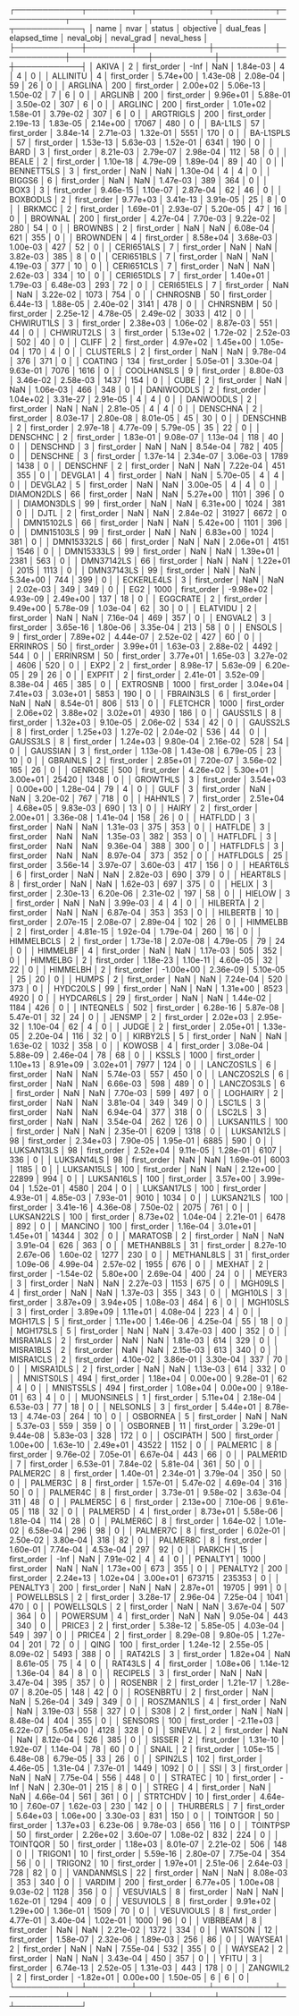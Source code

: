 ┌────────────┬────────┬─────────────┬───────────┬───────────┬──────────────┬───────────┬────────────┬────────────┐
│       name │   nvar │      status │ objective │ dual_feas │ elapsed_time │ neval_obj │ neval_grad │ neval_hess │
├────────────┼────────┼─────────────┼───────────┼───────────┼──────────────┼───────────┼────────────┼────────────┤
│      AKIVA │      2 │ first_order │      -Inf │       NaN │     1.84e-03 │         4 │          4 │          0 │
│   ALLINITU │      4 │ first_order │  5.74e+00 │  1.43e-08 │     2.08e-04 │        59 │         26 │          0 │
│    ARGLINA │    200 │ first_order │  2.00e+02 │  5.06e-13 │     1.50e-02 │         7 │          6 │          0 │
│    ARGLINB │    200 │ first_order │  9.96e+01 │  5.88e-01 │     3.50e-02 │       307 │          6 │          0 │
│    ARGLINC │    200 │ first_order │  1.01e+02 │  1.58e-01 │     3.79e-02 │       307 │          6 │          0 │
│  ARGTRIGLS │    200 │ first_order │  2.19e-13 │  1.83e-05 │     2.14e+00 │     17067 │        480 │          0 │
│    BA-L1LS │     57 │ first_order │  3.84e-14 │  2.71e-03 │     1.32e-01 │      5551 │        170 │          0 │
│  BA-L1SPLS │     57 │ first_order │  1.53e-13 │  5.63e-03 │     1.52e-01 │      6341 │        190 │          0 │
│       BARD │      3 │ first_order │  8.21e-03 │  2.79e-07 │     2.98e-04 │       112 │         58 │          0 │
│      BEALE │      2 │ first_order │  1.10e-18 │  4.79e-09 │     1.89e-04 │        89 │         40 │          0 │
│ BENNETT5LS │      3 │ first_order │       NaN │       NaN │     1.30e-04 │         4 │          4 │          0 │
│     BIGGS6 │      6 │ first_order │       NaN │       NaN │     1.47e-03 │       389 │        364 │          0 │
│       BOX3 │      3 │ first_order │  9.46e-15 │  1.10e-07 │     2.87e-04 │        62 │         46 │          0 │
│   BOXBODLS │      2 │ first_order │  9.77e+03 │  3.41e-13 │     3.91e-05 │        25 │          8 │          0 │
│     BRKMCC │      2 │ first_order │  1.69e-01 │  2.93e-07 │     5.20e-05 │        47 │         16 │          0 │
│    BROWNAL │    200 │ first_order │  4.27e-04 │  7.70e-03 │     9.22e-02 │       280 │         54 │          0 │
│    BROWNBS │      2 │ first_order │       NaN │       NaN │     6.08e-04 │       621 │        355 │          0 │
│   BROWNDEN │      4 │ first_order │  8.58e+04 │  3.68e-03 │     1.00e-03 │       427 │         52 │          0 │
│ CERI651ALS │      7 │ first_order │       NaN │       NaN │     3.82e-03 │       385 │          8 │          0 │
│ CERI651BLS │      7 │ first_order │       NaN │       NaN │     4.19e-03 │       377 │         10 │          0 │
│ CERI651CLS │      7 │ first_order │       NaN │       NaN │     2.62e-03 │       334 │         10 │          0 │
│ CERI651DLS │      7 │ first_order │  1.40e+01 │  1.79e-03 │     6.48e-03 │       293 │         72 │          0 │
│ CERI651ELS │      7 │ first_order │       NaN │       NaN │     3.22e-02 │      1073 │        754 │          0 │
│   CHNROSNB │     50 │ first_order │  6.44e-13 │  1.88e-05 │     2.40e-02 │      3141 │        478 │          0 │
│   CHNRSNBM │     50 │ first_order │  2.25e-12 │  4.78e-05 │     2.49e-02 │      3033 │        412 │          0 │
│ CHWIRUT1LS │      3 │ first_order │  2.38e+03 │  1.06e-02 │     8.87e-03 │       551 │         44 │          0 │
│ CHWIRUT2LS │      3 │ first_order │  5.13e+02 │  1.72e-02 │     2.52e-03 │       502 │         40 │          0 │
│      CLIFF │      2 │ first_order │  4.97e+02 │  1.45e+00 │     1.05e-04 │       170 │          4 │          0 │
│  CLUSTERLS │      2 │ first_order │       NaN │       NaN │     9.78e-04 │       376 │        371 │          0 │
│    COATING │    134 │ first_order │  5.05e-01 │  3.30e-04 │     9.63e-01 │      7076 │       1616 │          0 │
│ COOLHANSLS │      9 │ first_order │  8.80e-03 │  3.46e-02 │     2.58e-03 │      1437 │        154 │          0 │
│       CUBE │      2 │ first_order │       NaN │       NaN │     1.06e-03 │       466 │        348 │          0 │
│ DANIWOODLS │      2 │ first_order │  1.04e+02 │  3.31e-27 │     2.91e-05 │         4 │          4 │          0 │
│  DANWOODLS │      2 │ first_order │       NaN │       NaN │     2.81e-05 │         4 │          4 │          0 │
│   DENSCHNA │      2 │ first_order │  8.03e-17 │  2.80e-08 │     8.01e-05 │        45 │         30 │          0 │
│   DENSCHNB │      2 │ first_order │  2.97e-18 │  4.77e-09 │     5.79e-05 │        35 │         22 │          0 │
│   DENSCHNC │      2 │ first_order │  1.83e-01 │  9.08e-07 │     1.13e-04 │       118 │         40 │          0 │
│   DENSCHND │      3 │ first_order │       NaN │       NaN │     8.54e-04 │       782 │        405 │          0 │
│   DENSCHNE │      3 │ first_order │  1.37e-14 │  2.34e-07 │     3.06e-03 │      1789 │       1438 │          0 │
│   DENSCHNF │      2 │ first_order │       NaN │       NaN │     7.22e-04 │       451 │        355 │          0 │
│    DEVGLA1 │      4 │ first_order │       NaN │       NaN │     5.70e-05 │         4 │          4 │          0 │
│    DEVGLA2 │      5 │ first_order │       NaN │       NaN │     3.00e-05 │         4 │          4 │          0 │
│ DIAMON2DLS │     66 │ first_order │       NaN │       NaN │     5.27e+00 │      1101 │        396 │          0 │
│ DIAMON3DLS │     99 │ first_order │       NaN │       NaN │     6.31e+00 │      1024 │        381 │          0 │
│       DJTL │      2 │ first_order │       NaN │       NaN │     2.84e-02 │     31927 │       6672 │          0 │
│ DMN15102LS │     66 │ first_order │       NaN │       NaN │     5.42e+00 │      1101 │        396 │          0 │
│ DMN15103LS │     99 │ first_order │       NaN │       NaN │     6.83e+00 │      1024 │        381 │          0 │
│ DMN15332LS │     66 │ first_order │       NaN │       NaN │     2.06e+01 │      4151 │       1546 │          0 │
│ DMN15333LS │     99 │ first_order │       NaN │       NaN │     1.39e+01 │      2381 │        563 │          0 │
│ DMN37142LS │     66 │ first_order │       NaN │       NaN │     1.22e+01 │      2015 │       1113 │          0 │
│ DMN37143LS │     99 │ first_order │       NaN │       NaN │     5.34e+00 │       744 │        399 │          0 │
│ ECKERLE4LS │      3 │ first_order │       NaN │       NaN │     2.02e-03 │       349 │        349 │          0 │
│        EG2 │   1000 │ first_order │ -9.98e+02 │  4.93e-09 │     2.49e+00 │       137 │         18 │          0 │
│   EGGCRATE │      2 │ first_order │  9.49e+00 │  5.78e-09 │     1.03e-04 │        62 │         30 │          0 │
│   ELATVIDU │      2 │ first_order │       NaN │       NaN │     7.16e-04 │       469 │        357 │          0 │
│    ENGVAL2 │      3 │ first_order │  3.65e-16 │  1.80e-06 │     3.35e-04 │       213 │         58 │          0 │
│     ENSOLS │      9 │ first_order │  7.89e+02 │  4.44e-07 │     2.52e-02 │       427 │         60 │          0 │
│   ERRINROS │     50 │ first_order │  3.99e+01 │  1.63e-03 │     2.88e-02 │      4492 │        544 │          0 │
│   ERRINRSM │     50 │ first_order │  3.77e+01 │  1.65e-03 │     3.27e-02 │      4606 │        520 │          0 │
│       EXP2 │      2 │ first_order │  8.98e-17 │  5.63e-09 │     6.20e-05 │        29 │         26 │          0 │
│     EXPFIT │      2 │ first_order │  2.41e-01 │  3.52e-09 │     8.38e-04 │       465 │        385 │          0 │
│   EXTROSNB │   1000 │ first_order │  3.04e+04 │  7.41e+03 │     3.03e+01 │      5853 │        190 │          0 │
│  FBRAIN3LS │      6 │ first_order │       NaN │       NaN │     8.54e-01 │       806 │        513 │          0 │
│   FLETCHCR │   1000 │ first_order │  2.06e+02 │  3.88e+02 │     3.02e+01 │      4930 │        186 │          0 │
│   GAUSS1LS │      8 │ first_order │  1.32e+03 │  9.10e-05 │     2.06e-02 │       534 │         42 │          0 │
│   GAUSS2LS │      8 │ first_order │  1.25e+03 │  1.27e-02 │     2.04e-02 │       536 │         44 │          0 │
│   GAUSS3LS │      8 │ first_order │  1.24e+03 │  9.80e-04 │     2.16e-02 │       528 │         54 │          0 │
│   GAUSSIAN │      3 │ first_order │  1.13e-08 │  1.43e-08 │     6.79e-05 │        23 │         10 │          0 │
│   GBRAINLS │      2 │ first_order │  2.85e+01 │  7.20e-07 │     3.56e-02 │       165 │         26 │          0 │
│    GENROSE │    500 │ first_order │  4.26e+02 │  5.30e+01 │     3.00e+01 │     25420 │       1348 │          0 │
│   GROWTHLS │      3 │ first_order │  3.54e+03 │  0.00e+00 │     1.28e-04 │        79 │          4 │          0 │
│       GULF │      3 │ first_order │       NaN │       NaN │     3.20e-02 │       767 │        718 │          0 │
│    HAHN1LS │      7 │ first_order │  2.51e+04 │  4.68e+05 │     9.83e-03 │       690 │         13 │          0 │
│      HAIRY │      2 │ first_order │  2.00e+01 │  3.36e-08 │     1.41e-04 │       158 │         26 │          0 │
│    HATFLDD │      3 │ first_order │       NaN │       NaN │     1.31e-03 │       375 │        353 │          0 │
│    HATFLDE │      3 │ first_order │       NaN │       NaN │     1.35e-03 │       382 │        353 │          0 │
│   HATFLDFL │      3 │ first_order │       NaN │       NaN │     9.36e-04 │       388 │        300 │          0 │
│  HATFLDFLS │      3 │ first_order │       NaN │       NaN │     8.97e-04 │       373 │        352 │          0 │
│  HATFLDGLS │     25 │ first_order │  3.56e-14 │  3.97e-07 │     3.60e-03 │       417 │        156 │          0 │
│   HEART6LS │      6 │ first_order │       NaN │       NaN │     2.82e-03 │       690 │        379 │          0 │
│   HEART8LS │      8 │ first_order │       NaN │       NaN │     1.62e-03 │       697 │        375 │          0 │
│      HELIX │      3 │ first_order │  2.30e-13 │  6.20e-06 │     2.31e-02 │       197 │         58 │          0 │
│     HIELOW │      3 │ first_order │       NaN │       NaN │     3.99e-03 │         4 │          4 │          0 │
│   HILBERTA │      2 │ first_order │       NaN │       NaN │     6.87e-04 │       353 │        353 │          0 │
│   HILBERTB │     10 │ first_order │  2.07e-15 │  2.08e-07 │     2.89e-04 │       102 │         26 │          0 │
│   HIMMELBB │      2 │ first_order │  4.81e-15 │  1.92e-04 │     1.79e-04 │       260 │         16 │          0 │
│ HIMMELBCLS │      2 │ first_order │  1.73e-18 │  2.07e-08 │     4.79e-05 │        79 │         24 │          0 │
│   HIMMELBF │      4 │ first_order │       NaN │       NaN │     1.17e-03 │       505 │        352 │          0 │
│   HIMMELBG │      2 │ first_order │  1.18e-23 │  1.10e-11 │     4.60e-05 │        32 │         22 │          0 │
│   HIMMELBH │      2 │ first_order │ -1.00e+00 │  2.36e-09 │     5.10e-05 │        25 │         20 │          0 │
│      HUMPS │      2 │ first_order │       NaN │       NaN │     7.24e-04 │       520 │        373 │          0 │
│   HYDC20LS │     99 │ first_order │       NaN │       NaN │     1.31e+00 │      8523 │       4920 │          0 │
│  HYDCAR6LS │     29 │ first_order │       NaN │       NaN │     1.44e-02 │      1184 │        426 │          0 │
│  INTEQNELS │    502 │ first_order │  6.28e-16 │  5.87e-08 │     5.47e-01 │        32 │         24 │          0 │
│     JENSMP │      2 │ first_order │  2.02e+03 │  2.95e-32 │     1.10e-04 │        62 │          4 │          0 │
│      JUDGE │      2 │ first_order │  2.05e+01 │  1.33e-05 │     2.20e-04 │       116 │         32 │          0 │
│   KIRBY2LS │      5 │ first_order │       NaN │       NaN │     1.63e-02 │      1032 │        358 │          0 │
│     KOWOSB │      4 │ first_order │  3.08e-04 │  5.88e-09 │     2.46e-04 │        78 │         68 │          0 │
│      KSSLS │   1000 │ first_order │  1.10e+13 │  8.91e+09 │     3.02e+01 │      7977 │        124 │          0 │
│ LANCZOS1LS │      6 │ first_order │       NaN │       NaN │     5.74e-03 │       557 │        450 │          0 │
│ LANCZOS2LS │      6 │ first_order │       NaN │       NaN │     6.66e-03 │       598 │        489 │          0 │
│ LANCZOS3LS │      6 │ first_order │       NaN │       NaN │     7.70e-03 │       599 │        497 │          0 │
│   LOGHAIRY │      2 │ first_order │       NaN │       NaN │     3.81e-04 │       349 │        349 │          0 │
│     LSC1LS │      3 │ first_order │       NaN │       NaN │     6.94e-04 │       377 │        318 │          0 │
│     LSC2LS │      3 │ first_order │       NaN │       NaN │     3.54e-04 │       262 │        126 │          0 │
│ LUKSAN11LS │    100 │ first_order │       NaN │       NaN │     2.35e-01 │      6209 │       1318 │          0 │
│ LUKSAN12LS │     98 │ first_order │  2.34e+03 │  7.90e-05 │     1.95e-01 │      6885 │        590 │          0 │
│ LUKSAN13LS │     98 │ first_order │  2.52e+04 │  9.11e-05 │     1.28e-01 │      6107 │        336 │          0 │
│ LUKSAN14LS │     98 │ first_order │       NaN │       NaN │     1.69e-01 │      6003 │       1185 │          0 │
│ LUKSAN15LS │    100 │ first_order │       NaN │       NaN │     2.12e+00 │     22899 │        994 │          0 │
│ LUKSAN16LS │    100 │ first_order │  3.57e+00 │  3.99e-04 │     1.52e-01 │      4580 │        204 │          0 │
│ LUKSAN17LS │    100 │ first_order │  4.93e-01 │  4.85e-03 │     7.93e-01 │      9010 │       1034 │          0 │
│ LUKSAN21LS │    100 │ first_order │  3.41e-16 │  4.36e-08 │     7.50e-02 │      2075 │        761 │          0 │
│ LUKSAN22LS │    100 │ first_order │  8.73e+02 │  1.04e-04 │     2.21e-01 │      6478 │        892 │          0 │
│    MANCINO │    100 │ first_order │  1.16e-04 │  3.01e+01 │     1.45e+01 │     14344 │        302 │          0 │
│   MARATOSB │      2 │ first_order │       NaN │       NaN │     3.91e-04 │       626 │        363 │          0 │
│ METHANB8LS │     31 │ first_order │  8.27e-10 │  2.67e-06 │     1.60e-02 │      1277 │        230 │          0 │
│ METHANL8LS │     31 │ first_order │  1.09e-06 │  4.99e-04 │     2.57e-02 │      1955 │        676 │          0 │
│     MEXHAT │      2 │ first_order │ -1.54e-02 │  5.80e+00 │     2.69e-04 │       400 │         24 │          0 │
│     MEYER3 │      3 │ first_order │       NaN │       NaN │     2.27e-03 │      1153 │        675 │          0 │
│    MGH09LS │      4 │ first_order │       NaN │       NaN │     1.37e-03 │       355 │        343 │          0 │
│    MGH10LS │      3 │ first_order │  3.87e+09 │  3.94e+05 │     1.08e-03 │       464 │          6 │          0 │
│   MGH10SLS │      3 │ first_order │  3.89e+09 │  1.11e+01 │     4.08e-04 │       223 │          4 │          0 │
│    MGH17LS │      5 │ first_order │  1.11e+00 │  1.46e-06 │     4.25e-04 │        55 │         18 │          0 │
│   MGH17SLS │      5 │ first_order │       NaN │       NaN │     3.47e-03 │       400 │        352 │          0 │
│  MISRA1ALS │      2 │ first_order │       NaN │       NaN │     1.81e-03 │       614 │        329 │          0 │
│  MISRA1BLS │      2 │ first_order │       NaN │       NaN │     2.15e-03 │       613 │        340 │          0 │
│  MISRA1CLS │      2 │ first_order │  4.10e-02 │  3.86e-01 │     3.30e-04 │       337 │         70 │          0 │
│  MISRA1DLS │      2 │ first_order │       NaN │       NaN │     1.13e-03 │       614 │        332 │          0 │
│  MNISTS0LS │    494 │ first_order │  1.18e+04 │  0.00e+00 │     9.28e-01 │        62 │          4 │          0 │
│  MNISTS5LS │    494 │ first_order │  1.08e+04 │  0.00e+00 │     9.18e-01 │        63 │          4 │          0 │
│ MUONSINELS │      1 │ first_order │  5.11e+04 │  2.18e-04 │     6.53e-03 │        77 │         18 │          0 │
│   NELSONLS │      3 │ first_order │  5.44e+01 │  8.78e-13 │     4.74e-03 │       264 │         10 │          0 │
│   OSBORNEA │      5 │ first_order │       NaN │       NaN │     5.37e-03 │       559 │        359 │          0 │
│   OSBORNEB │     11 │ first_order │  3.29e-01 │  9.44e-08 │     5.83e-03 │       328 │        172 │          0 │
│   OSCIPATH │    500 │ first_order │  1.00e+00 │  1.63e-10 │     2.49e+01 │     43522 │       1152 │          0 │
│   PALMER1C │      8 │ first_order │  9.76e-02 │  7.05e-01 │     6.67e-04 │       443 │         66 │          0 │
│   PALMER1D │      7 │ first_order │  6.53e-01 │  7.84e-02 │     5.81e-04 │       361 │         50 │          0 │
│   PALMER2C │      8 │ first_order │  1.40e-01 │  2.34e-01 │     3.79e-04 │       350 │         50 │          0 │
│   PALMER3C │      8 │ first_order │  1.57e-01 │  5.47e-02 │     4.69e-04 │       316 │         50 │          0 │
│   PALMER4C │      8 │ first_order │  3.73e-01 │  9.58e-02 │     3.63e-04 │       311 │         48 │          0 │
│   PALMER5C │      6 │ first_order │  2.13e+00 │  7.10e-06 │     9.61e-05 │       118 │         32 │          0 │
│   PALMER5D │      4 │ first_order │  8.73e+01 │  5.58e-06 │     1.81e-04 │       114 │         28 │          0 │
│   PALMER6C │      8 │ first_order │  1.64e-02 │  1.01e-02 │     6.58e-04 │       296 │         98 │          0 │
│   PALMER7C │      8 │ first_order │  6.02e-01 │  2.50e-02 │     3.80e-04 │       318 │         82 │          0 │
│   PALMER8C │      8 │ first_order │  1.60e-01 │  7.74e-04 │     4.53e-04 │       297 │         92 │          0 │
│     PARKCH │     15 │ first_order │      -Inf │       NaN │     7.91e-02 │         4 │          4 │          0 │
│   PENALTY1 │   1000 │ first_order │       NaN │       NaN │     1.73e+00 │       673 │        355 │          0 │
│   PENALTY2 │    200 │ first_order │  2.24e+13 │  1.02e+04 │     3.00e+01 │    673715 │     235353 │          0 │
│   PENALTY3 │    200 │ first_order │       NaN │       NaN │     2.87e+01 │     19705 │        991 │          0 │
│ POWELLBSLS │      2 │ first_order │  3.28e-17 │  2.96e-04 │     7.25e-04 │      1041 │        470 │          0 │
│ POWELLSQLS │      2 │ first_order │       NaN │       NaN │     3.67e-04 │       507 │        364 │          0 │
│   POWERSUM │      4 │ first_order │       NaN │       NaN │     9.05e-04 │       443 │        340 │          0 │
│     PRICE3 │      2 │ first_order │  5.38e-12 │  5.85e-05 │     4.03e-04 │       549 │        397 │          0 │
│     PRICE4 │      2 │ first_order │  8.29e-08 │  9.80e-05 │     1.27e-04 │       201 │         72 │          0 │
│       QING │    100 │ first_order │  1.24e-12 │  2.55e-05 │     8.09e-02 │      5493 │        388 │          0 │
│    RAT42LS │      3 │ first_order │  1.82e+04 │       NaN │     8.61e-05 │        75 │          4 │          0 │
│    RAT43LS │      4 │ first_order │  1.08e+06 │  1.14e-12 │     1.36e-04 │        84 │          8 │          0 │
│   RECIPELS │      3 │ first_order │       NaN │       NaN │     3.47e-04 │       395 │        357 │          0 │
│    ROSENBR │      2 │ first_order │  1.21e-17 │  1.28e-07 │     8.20e-05 │       148 │         42 │          0 │
│  ROSENBRTU │      2 │ first_order │       NaN │       NaN │     5.26e-04 │       349 │        349 │          0 │
│ ROSZMAN1LS │      4 │ first_order │       NaN │       NaN │     3.19e-03 │       558 │        327 │          0 │
│       S308 │      2 │ first_order │       NaN │       NaN │     8.48e-04 │       404 │        355 │          0 │
│    SENSORS │    100 │ first_order │ -2.11e+03 │  6.22e-07 │     5.05e+00 │      4128 │        328 │          0 │
│    SINEVAL │      2 │ first_order │       NaN │       NaN │     8.12e-04 │       526 │        385 │          0 │
│     SISSER │      2 │ first_order │  1.31e-10 │  1.92e-07 │     1.14e-04 │        78 │         60 │          0 │
│      SNAIL │      2 │ first_order │  1.05e-15 │  6.48e-08 │     6.79e-05 │        33 │         26 │          0 │
│    SPIN2LS │    102 │ first_order │  4.46e-05 │  1.31e-04 │     7.37e-01 │      1449 │       1092 │          0 │
│        SSI │      3 │ first_order │       NaN │       NaN │     7.75e-04 │       556 │        448 │          0 │
│    STRATEC │     10 │ first_order │      -Inf │       NaN │     2.30e-01 │       215 │          8 │          0 │
│      STREG │      4 │ first_order │       NaN │       NaN │     4.66e-04 │       561 │        361 │          0 │
│   STRTCHDV │     10 │ first_order │  4.64e-10 │  7.60e-07 │     1.62e-03 │       230 │        142 │          0 │
│  THURBERLS │      7 │ first_order │  5.64e+03 │  1.06e+00 │     3.30e-03 │       831 │        150 │          0 │
│   TOINTGOR │     50 │ first_order │  1.37e+03 │  6.23e-06 │     9.78e-03 │       656 │        116 │          0 │
│   TOINTPSP │     50 │ first_order │  2.26e+02 │  3.60e-07 │     1.08e-02 │       832 │        224 │          0 │
│   TOINTQOR │     50 │ first_order │  1.18e+03 │  8.01e-07 │     2.21e-02 │       506 │        148 │          0 │
│    TRIGON1 │     10 │ first_order │  5.59e-16 │  2.80e-07 │     7.75e-04 │       354 │         56 │          0 │
│    TRIGON2 │     10 │ first_order │  1.97e+01 │  2.51e-06 │     2.64e-03 │       728 │         82 │          0 │
│ VANDANMSLS │     22 │ first_order │       NaN │       NaN │     8.08e-03 │       353 │        340 │          0 │
│     VARDIM │    200 │ first_order │  6.77e+05 │  1.00e+08 │     9.03e-02 │      1128 │        356 │          0 │
│  VESUVIALS │      8 │ first_order │       NaN │       NaN │     1.62e-01 │      1294 │        409 │          0 │
│  VESUVIOLS │      8 │ first_order │  9.91e+02 │  1.29e+00 │     1.36e-01 │      1509 │         70 │          0 │
│ VESUVIOULS │      8 │ first_order │  4.77e-01 │  3.40e-04 │     1.02e-01 │      1000 │         96 │          0 │
│   VIBRBEAM │      8 │ first_order │       NaN │       NaN │     2.21e-02 │      1372 │        334 │          0 │
│     WATSON │     12 │ first_order │  1.58e-07 │  2.32e-06 │     1.89e-03 │       256 │         86 │          0 │
│    WAYSEA1 │      2 │ first_order │       NaN │       NaN │     7.55e-04 │       532 │        355 │          0 │
│    WAYSEA2 │      2 │ first_order │       NaN │       NaN │     3.43e-04 │       450 │        357 │          0 │
│      YFITU │      3 │ first_order │  6.74e-13 │  2.52e-05 │     1.31e-03 │       443 │        178 │          0 │
│   ZANGWIL2 │      2 │ first_order │ -1.82e+01 │  0.00e+00 │     1.50e-05 │         6 │          6 │          0 │
└────────────┴────────┴─────────────┴───────────┴───────────┴──────────────┴───────────┴────────────┴────────────┘
